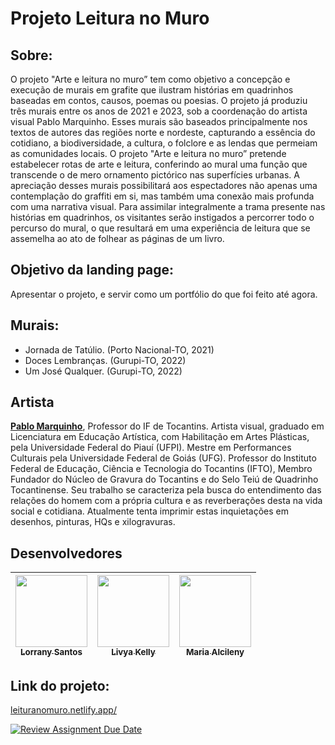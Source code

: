 # Projeto Leitura no Muro

## Sobre:
O projeto "Arte e leitura no muro” tem como objetivo a concepção e execução de murais em grafite que ilustram histórias em quadrinhos baseadas em contos, causos, poemas ou poesias. O projeto já produziu três murais entre os anos de 2021 e 2023, sob a coordenação do artista visual Pablo Marquinho. Esses murais são baseados principalmente nos textos de autores das regiões norte e nordeste, capturando a essência do cotidiano, a biodiversidade, a cultura, o folclore e as lendas que permeiam as comunidades locais. O projeto "Arte e leitura no muro” pretende estabelecer rotas de arte e leitura, conferindo ao mural uma função que transcende o de mero ornamento pictórico nas superfícies urbanas. A apreciação desses murais possibilitará aos espectadores não apenas uma contemplação do graffiti em si, mas também uma conexão mais profunda com uma narrativa visual. Para assimilar integralmente a trama presente nas histórias em quadrinhos, os visitantes serão instigados a percorrer todo o percurso do mural, o que resultará em uma experiência de leitura que se assemelha ao ato de folhear as páginas de um livro.

## Objetivo da landing page:
Apresentar o projeto, e servir como um portfólio do que foi feito até agora. 

## Murais:
* Jornada de Tatúlio. (Porto Nacional-TO, 2021)
* Doces Lembranças. (Gurupi-TO, 2022)
* Um José Qualquer. (Gurupi-TO, 2022)

## Artista
**[Pablo Marquinho](https://instagram.com/pablomarquinho?igshid=YzAwZjE1ZTI0Zg==)**, Professor do IF de Tocantins. Artista visual, graduado em Licenciatura em Educação Artística, com Habilitação em Artes Plásticas, pela Universidade Federal do Piauí (UFPI). Mestre em Performances Culturais pela Universidade Federal de Goiás (UFG). Professor do Instituto Federal de Educação, Ciência e Tecnologia do Tocantins (IFTO), Membro Fundador do Núcleo de Gravura do Tocantins e do Selo Teiú de Quadrinho Tocantinense. Seu trabalho se caracteriza pela busca do entendimento das relações do homem com a própria cultura e as reverberações desta na vida social e cotidiana. Atualmente tenta imprimir estas inquietações em desenhos, pinturas, HQs e xilogravuras.  

## Desenvolvedores
| [<img loading="lazy" src="https://avatars.githubusercontent.com/u/128076962?v=4" width=115><br><sub>Lorrany Santos</sub>](https://github.com/Lorranyy) |  [<img loading="lazy" src="https://avatars.githubusercontent.com/u/137460521?v=4" width=115><br><sub>Livya Kelly</sub>](https://github.com/LivyaKelly) |  [<img loading="lazy" src="https://avatars.githubusercontent.com/u/137076620?v=4" width=115><br><sub>Maria Alcileny</sub>](https://github.com/Alcileny) |
| :---: | :---: | :---: |

## Link do projeto:
[leituranomuro.netlify.app/](https://leituranomuro.netlify.app/)

[![Review Assignment Due Date](https://classroom.github.com/assets/deadline-readme-button-24ddc0f5d75046c5622901739e7c5dd533143b0c8e959d652212380cedb1ea36.svg)](https://classroom.github.com/a/nKO5RxKD)
